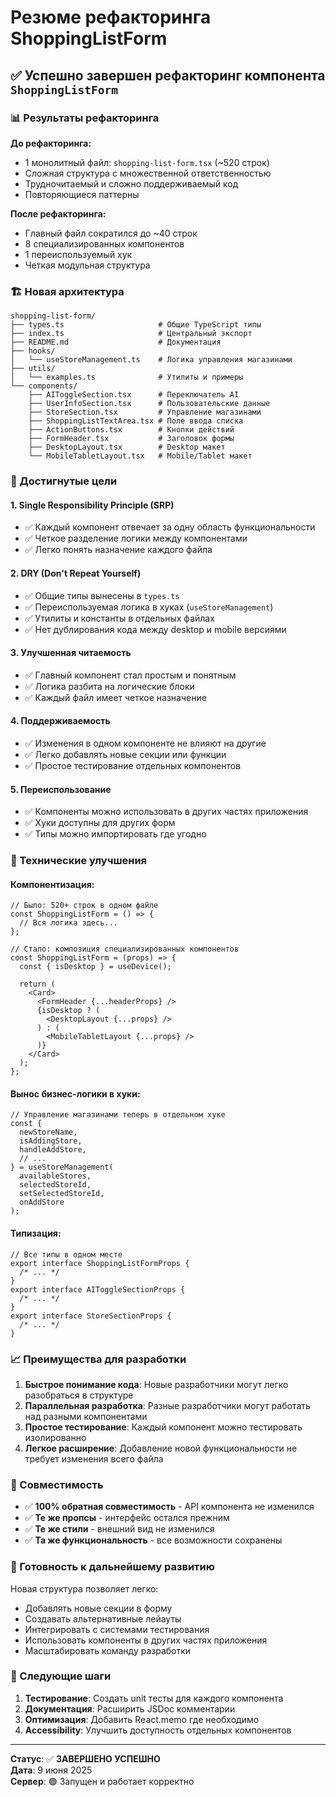# Резюме рефакторинга ShoppingListForm

## ✅ Успешно завершен рефакторинг компонента `ShoppingListForm`

### 📊 Результаты рефакторинга

**До рефакторинга:**

- 1 монолитный файл: `shopping-list-form.tsx` (~520 строк)
- Сложная структура с множественной ответственностью
- Трудночитаемый и сложно поддерживаемый код
- Повторяющиеся паттерны

**После рефакторинга:**

- Главный файл сократился до ~40 строк
- 8 специализированных компонентов
- 1 переиспользуемый хук
- Четкая модульная структура

### 🏗️ Новая архитектура

```
shopping-list-form/
├── types.ts                     # Общие TypeScript типы
├── index.ts                     # Центральный экспорт
├── README.md                    # Документация
├── hooks/
│   └── useStoreManagement.ts    # Логика управления магазинами
├── utils/
│   └── examples.ts              # Утилиты и примеры
└── components/
    ├── AIToggleSection.tsx      # Переключатель AI
    ├── UserInfoSection.tsx      # Пользовательские данные
    ├── StoreSection.tsx         # Управление магазинами
    ├── ShoppingListTextArea.tsx # Поле ввода списка
    ├── ActionButtons.tsx        # Кнопки действий
    ├── FormHeader.tsx           # Заголовок формы
    ├── DesktopLayout.tsx        # Desktop макет
    └── MobileTabletLayout.tsx   # Mobile/Tablet макет
```

### 🎯 Достигнутые цели

#### 1. **Single Responsibility Principle (SRP)**

- ✅ Каждый компонент отвечает за одну область функциональности
- ✅ Четкое разделение логики между компонентами
- ✅ Легко понять назначение каждого файла

#### 2. **DRY (Don't Repeat Yourself)**

- ✅ Общие типы вынесены в `types.ts`
- ✅ Переиспользуемая логика в хуках (`useStoreManagement`)
- ✅ Утилиты и константы в отдельных файлах
- ✅ Нет дублирования кода между desktop и mobile версиями

#### 3. **Улучшенная читаемость**

- ✅ Главный компонент стал простым и понятным
- ✅ Логика разбита на логические блоки
- ✅ Каждый файл имеет четкое назначение

#### 4. **Поддерживаемость**

- ✅ Изменения в одном компоненте не влияют на другие
- ✅ Легко добавлять новые секции или функции
- ✅ Простое тестирование отдельных компонентов

#### 5. **Переиспользование**

- ✅ Компоненты можно использовать в других частях приложения
- ✅ Хуки доступны для других форм
- ✅ Типы можно импортировать где угодно

### 🔧 Технические улучшения

#### Компонентизация:

```tsx
// Было: 520+ строк в одном файле
const ShoppingListForm = () => {
  // Вся логика здесь...
};

// Стало: композиция специализированных компонентов
const ShoppingListForm = (props) => {
  const { isDesktop } = useDevice();

  return (
    <Card>
      <FormHeader {...headerProps} />
      {isDesktop ? (
        <DesktopLayout {...props} />
      ) : (
        <MobileTabletLayout {...props} />
      )}
    </Card>
  );
};
```

#### Вынос бизнес-логики в хуки:

```tsx
// Управление магазинами теперь в отдельном хуке
const {
  newStoreName,
  isAddingStore,
  handleAddStore,
  // ...
} = useStoreManagement(
  availableStores,
  selectedStoreId,
  setSelectedStoreId,
  onAddStore
);
```

#### Типизация:

```tsx
// Все типы в одном месте
export interface ShoppingListFormProps {
  /* ... */
}
export interface AIToggleSectionProps {
  /* ... */
}
export interface StoreSectionProps {
  /* ... */
}
```

### 📈 Преимущества для разработки

1. **Быстрое понимание кода**: Новые разработчики могут легко разобраться в структуре
2. **Параллельная разработка**: Разные разработчики могут работать над разными компонентами
3. **Простое тестирование**: Каждый компонент можно тестировать изолированно
4. **Легкое расширение**: Добавление новой функциональности не требует изменения всего файла

### 🧪 Совместимость

- ✅ **100% обратная совместимость** - API компонента не изменился
- ✅ **Те же пропсы** - интерфейс остался прежним
- ✅ **Те же стили** - внешний вид не изменился
- ✅ **Та же функциональность** - все возможности сохранены

### 🚀 Готовность к дальнейшему развитию

Новая структура позволяет легко:

- Добавлять новые секции в форму
- Создавать альтернативные лейауты
- Интегрировать с системами тестирования
- Использовать компоненты в других частях приложения
- Масштабировать команду разработки

### 📝 Следующие шаги

1. **Тестирование**: Создать unit тесты для каждого компонента
2. **Документация**: Расширить JSDoc комментарии
3. **Оптимизация**: Добавить React.memo где необходимо
4. **Accessibility**: Улучшить доступность отдельных компонентов

---

**Статус**: ✅ **ЗАВЕРШЕНО УСПЕШНО**  
**Дата**: 9 июня 2025  
**Сервер**: 🟢 Запущен и работает корректно
